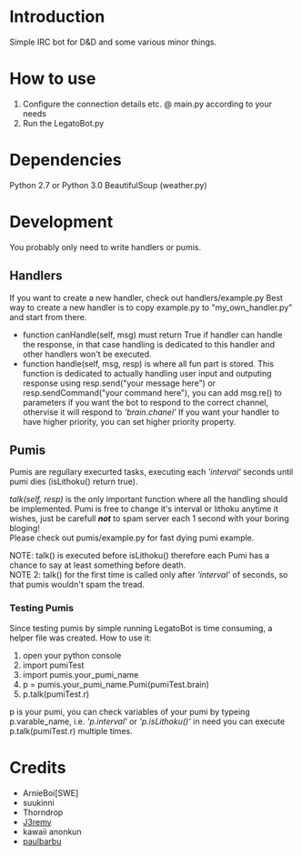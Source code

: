 # Introduction

Simple IRC bot for D&D and some various minor things.

# How to use

1. Configure the connection details etc. @ main.py according to your needs
2. Run the LegatoBot.py

# Dependencies

Python 2.7 or Python 3.0
BeautifulSoup (weather.py)

# Development
You probably only need to write handlers or pumis.

## Handlers
If you want to create a new handler, check out handlers/example.py
Best way to create a new handler is to copy example.py to "my_own_handler.py" and start from there.
* function canHandle(self, msg) must return True if handler can handle the response, in that case handling is dedicated to this handler and other handlers won't be executed.
* function handle(self, msg, resp) is where all fun part is stored. This function is dedicated to actually handling user input and outputing response using resp.send("your message here") or resp.sendCommand("your command here"), you can add msg.re() to parameters if you want the bot to respond to the correct channel, othervise it will respond to *'brain.chanel'*
If you want your handler to have higher priority, you can set higher priority property.

## Pumis
Pumis are regullary execurted tasks, executing each *'interval'* seconds until pumi dies (isLithoku() return true).  

*talk(self, resp)* is the only important function where all the handling should be implemented. Pumi is free to change it's interval or lithoku anytime it wishes, just be carefull ***not*** to spam server each 1 second with your boring bloging!  
Please check out pumis/example.py for fast dying pumi example. 

NOTE: talk() is executed before isLithoku() therefore each Pumi has a chance to say at least something before death.  
NOTE 2: talk() for the first time is called only after *'interval'* of seconds, so that pumis wouldn't spam the tread.

### Testing Pumis
Since testing pumis by simple running LegatoBot is time consuming, a helper file was created. How to use it:
1. open your python console
1. import pumiTest
1. import pumis.your_pumi_name
1. p = pumis.your_pumi_name.Pumi(pumiTest.brain)
1. p.talk(pumiTest.r)

p is your pumi, you can check variables of your pumi by typeing p.varable_name, i.e. *'p.interval'* or *'p.isLithoku()'*
in need you can execute p.talk(pumiTest.r) multiple times.


# Credits

* ArnieBoi[SWE]
* suukinni
* Thorndrop
* [J3remy](http://wiki.shellium.org/index.php?title=Writing_an_IRC_bot_in_Python&action=edit)
* kawaii anonkun
* [paulbarbu](https://github.com/paulbarbu/IRC-Bot/)

